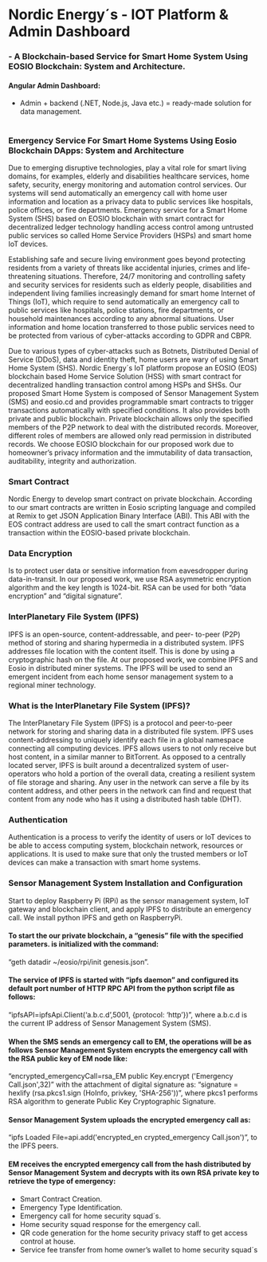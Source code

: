 # Nordic Energy´s - IOT Platform & Admin Dashboard 

### - A Blockchain-based Service for Smart Home System Using EOSIO Blockchain: System and Architecture.



#### Angular Admin Dashboard:

- Admin + backend (.NET, Node.js, Java etc.) = ready-made solution for data management. 




#
### Emergency Service For Smart Home Systems Using Eosio Blockchain DApps: System and Architecture

Due to emerging disruptive technologies, play a vital role for smart living domains, for examples, elderly and disabilities healthcare services, home safety, security, energy monitoring and automation control services. Our systems will send automatically an emergency call with home user information and location as a privacy data to public services like hospitals, police offices, or fire departments. Emergency service for a Smart Home System (SHS) based on EOSIO blockchain with smart contract for decentralized ledger technology handling access control among untrusted public services so called Home Service Providers (HSPs) and smart home IoT devices. 


Establishing safe and secure living environment goes beyond protecting residents from a variety of threats like accidental injuries, crimes and life-threatening situations. Therefore, 24/7 monitoring and controlling safety and security services for residents such as elderly people, disabilities and independent living families increasingly demand for smart home Internet of Things (IoT), which require to send automatically an emergency call to public services like hospitals, police stations, fire departments, or household maintenances according to any abnormal situations. User information and home location transferred to those public services need to be protected from various of cyber-attacks according to GDPR and CBPR. 


Due to various types of cyber-attacks such as Botnets, Distributed Denial of Service (DDoS), data and identity theft, home users are wary of using Smart Home System (SHS). Nordic Energy´s IoT platform propose an EOSIO (EOS) blockchain based Home Service Solution (HSS) with smart contract for decentralized handling transaction control among HSPs and SHSs. Our proposed Smart Home System is composed of Sensor Management System (SMS) and eosio.cd and provides programmable smart contracts to trigger transactions automatically with specified conditions. It also provides both private and public blockchain. Private blockchain allows only the specified members of the P2P network to deal with the distributed records. Moreover, different roles of members are allowed only read permission in distributed records. We choose EOSIO blockchain for our proposed work due to homeowner’s privacy information and the immutability of data transaction, auditability, integrity and authorization. 



### Smart Contract 

Nordic Energy to develop smart contract on private blockchain. According to our smart contracts are written in Eosio scripting language and compiled at Remix to get JSON Application Binary Interface (ABI). This ABI with the EOS contract address are used to call the smart contract function as a transaction within the EOSIO-based private blockchain.



### Data Encryption 

Is to protect user data or sensitive information from eavesdropper during data-in-transit. In our proposed work, we use RSA asymmetric encryption algorithm and the key length is 1024-bit. RSA can be used for both “data encryption” and “digital signature”. 



### InterPlanetary File System (IPFS)

IPFS is an open-source, content-addressable, and peer- to-peer (P2P) method of storing and sharing hypermedia in a distributed system. IPFS addresses file location with the content itself. This is done by using a cryptographic hash on the file. At our proposed work, we combine IPFS and Eosio in distributed miner systems. The IPFS will be used to send an emergent incident from each home sensor management system to a regional miner technology. 



### What is the InterPlanetary File System (IPFS)? 

The InterPlanetary File System (IPFS) is a protocol and peer-to-peer network for storing and sharing data in a distributed file system. IPFS uses content-addressing to uniquely identify each file in a global namespace connecting all computing devices. IPFS allows users to not only receive but host content, in a similar manner to BitTorrent. As opposed to a centrally located server, IPFS is built around a decentralized system of user-operators who hold a portion of the overall data, creating a resilient system of file storage and sharing. Any user in the network can serve a file by its content address, and other peers in the network can find and request that content from any node who has it using a distributed hash table (DHT).



### Authentication

Authentication is a process to verify the identity of users or IoT devices to be able to access computing system, blockchain network, resources or applications. It is used to make sure that only the trusted members or IoT devices can make a transaction with smart home systems. 



### Sensor Management System Installation and Configuration 

Start to deploy Raspberry Pi (RPi) as the sensor management system, IoT gateway and blockchain client, and apply IPFS to distribute an emergency call. We install python IPFS and geth on RaspberryPi.



#### To start the our private blockchain, a “genesis” file with the specified parameters. is initialized with the command:

“geth   datadir ~/eosio/rpi/init genesis.json”. 



#### The service of IPFS is started with “ipfs daemon” and configured its default port number of HTTP RPC API from the python script file as follows:

“ipfsAPI=ipfsApi.Client(‘a.b.c.d’,5001, {protocol: ‘http’})”, where a.b.c.d is the current IP address of Sensor Management System (SMS).



#### When the SMS sends an emergency call to EM, the operations will be as follows Sensor Management System encrypts the emergency call with the RSA public key of EM node like:

“encrypted_emergencyCall=rsa_EM public Key.encrypt ('Emergency Call.json',32)” with the attachment of digital signature as: 
“signature = hexlify (rsa.pkcs1.sign (HoInfo, privkey, 'SHA-256'))”, where pkcs1 performs RSA algorithm to generate Public Key Cryptographic Signature. 



#### Sensor Management System uploads the encrypted emergency call as:

“ipfs Loaded File=api.add('encrypted_en crypted_emergency Call.json')”, to the IPFS peers. 



#### EM receives the encrypted emergency call from the hash distributed by Sensor Management System and decrypts with its own RSA private key to retrieve the type of emergency:


- Smart Contract Creation. 
- Emergency Type Identification. 
- Emergency call for home security squad´s. 
- Home security squad response for the emergency call. 
- QR code generation for the home security privacy staff to get access control at house. 
- Service fee transfer from home owner’s wallet to home security squad´s

